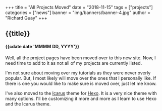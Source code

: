 +++
title = "All Projects Moved"
date = "2018-11-15"
tags = ["projects"]
categories = ["news"]
banner = "img/banners/banner-4.jpg"
author = "Richard Guay"
+++
## {{title}}
#### {{cdate date 'MMMM DD, YYYY'}}


Well, all the project pages have been moved over to this new site. Now, I need time to add to it as not all of my projects are currently listed.

I'm not sure about moving over my tutorials as they were never overly popular. But, I most likely will move over the ones that I personally like. If there is one you would like to make sure is moved over, just let me know.

I've also moved to the [Icarus](https://blog.zhangruipeng.me/hexo-theme-icarus/) theme for [Hexo](http://hexo.io). It is a very nice theme with many options. I'll be customizing it more and more as I learn to use Hexo and the Icarus theme.



